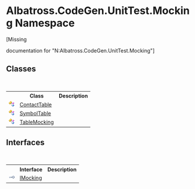 # Albatross.CodeGen.UnitTest.Mocking Namespace
 

\[Missing <summary> documentation for "N:Albatross.CodeGen.UnitTest.Mocking"\]


## Classes
&nbsp;<table><tr><th></th><th>Class</th><th>Description</th></tr><tr><td>![Public class](media/pubclass.gif "Public class")</td><td><a href="F1FE54A6.md">ContactTable</a></td><td /></tr><tr><td>![Public class](media/pubclass.gif "Public class")</td><td><a href="D01C8340.md">SymbolTable</a></td><td /></tr><tr><td>![Public class](media/pubclass.gif "Public class")</td><td><a href="4DD77245.md">TableMocking</a></td><td /></tr></table>

## Interfaces
&nbsp;<table><tr><th></th><th>Interface</th><th>Description</th></tr><tr><td>![Public interface](media/pubinterface.gif "Public interface")</td><td><a href="D09FBB15.md">IMocking</a></td><td /></tr></table>&nbsp;

